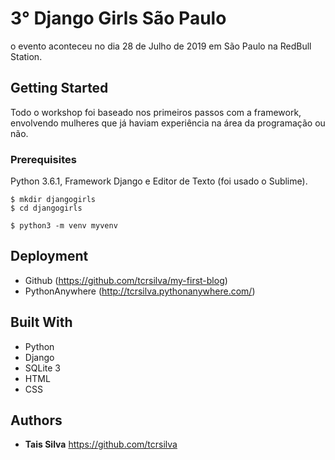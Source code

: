 # 3° Django Girls São Paulo
o evento aconteceu no dia 28 de Julho de 2019 em São Paulo na RedBull Station.

## Getting Started
Todo o workshop foi baseado nos primeiros passos com a framework, envolvendo mulheres que já haviam experiência na 
área da programação ou não.

### Prerequisites
Python 3.6.1, Framework Django e Editor de Texto (foi usado o Sublime).

```
$ mkdir djangogirls
$ cd djangogirls
```

```
$ python3 -m venv myvenv
```

## Deployment

* Github (https://github.com/tcrsilva/my-first-blog)
* PythonAnywhere (http://tcrsilva.pythonanywhere.com/)


## Built With

- Python
- Django
- SQLite 3
- HTML
- CSS

## Authors
* **Tais Silva**
https://github.com/tcrsilva
